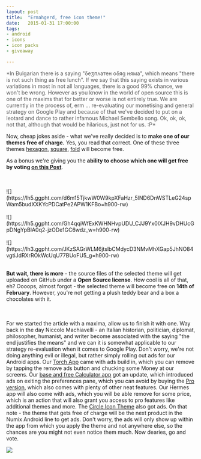 ```yaml
---
layout: post
title:  "Ermahgerd, free icon theme!"
date:   2015-01-31 17:00:00
tags:
- android
- icons
- icon packs
- giveaway

---
```

<span style="color:#555555;">
*In Bulgarian there is a saying "δеʒпʌатен оδяg няма", which means "there is not such thing as free lunch". If we say that this saying exists in various variations in most in not all languages, there is a good 99% chance, we won't be wrong. However as you know in the world of open source this is one of the maxims that for better or worse is not entirely true.
We are currently in the process of, erm ... re-evaluating our monetising and general strategy on Google Play and because of that we've decided to put on a leotard and dance to rather infamous Michael Sembello song. Ok, ok, ok, not that, although that would be hilarious, just not for us. :P*</span>

Now, cheap jokes aside - what we've really decided is to **make one of our themes free of charge.** Yes, you read that correct. One of these three themes [hexagon](https://play.google.com/store/apps/details?id=com.numix.icons_hexagon), [square](https://play.google.com/store/apps/details?id=com.numix.icons_square), [fold](https://play.google.com/store/apps/details?id=com.numix.icons_fold) will become free. 

As a bonus we're giving you the **ability to choose which one will get free by voting [on this Post](https://plus.google.com/b/115833527622591803679/+NumixProjectOrg/posts/4qtP5WxnkqQ)**.

<br>
<br>
![](https://lh5.ggpht.com/d6m15TjkwW0W9kpXFaHzr_5lND6DnWSTLeG24spWam5budXXKYcPDCatPe2APW1KFBo=h900-rw)
<br>
<br>
![](https://lh5.ggpht.com/Gh4qqiWfExKWHNHvpUDU_CJJ9Yx0IXJH9vDHUcGpDNgYpBlA0q2-jzODe1GC6wdz_w=h900-rw)
<br>
<br>
![](https://lh3.ggpht.com/JKzSAGrWLM6jtslbCMdycD3NMvMhXGap5JhNO84vgtiJdRXrROkWcUqU77BUoFU5_g=h900-rw)
<br>
<br>

**But wait, there is more** - the source files of the selected theme will get uploaded on GitHub under a **Open Source license**. How cool is all of that, eh? Oooops, almost forgot - the selected theme will become free on **14th of February**. However, you're not getting a plush teddy bear and a box a chocolates with it.

<br><br>
For we started the article with a maxima, allow us to finish it with one. Way back in the day Niccolo Machiavelli - an Italian historian, politician, diplomat, philosopher, humanist, and writer become associated with the saying "the end justifies the means" and we can it is somewhat applicable to our strategy re-evaluation when it comes to Google Play. Don't worry, we're not doing anything evil or illegal, but rather simply rolling out ads for our Android apps. Our [Torch App](https://play.google.com/store/apps/details?id=org.numixproject.torch) came with ads build in, which you can remove by tapping the remove ads button and chucking some Money at our screens. Our [base and free Calculator app](https://play.google.com/store/apps/details?id=com.numix.calculator) got an update, which introduced ads on exiting the preferences pane, which you can avoid by buying the [Pro version](https://play.google.com/store/apps/details?id=com.numix.calculator_pro), which also comes with plenty of other neat features. Our Hermes app will also come with ads, which you will be able remove for some price, which is an action that will also grant you access to pro features like additional themes and more.
The [Circle Icon Theme](https://play.google.com/store/apps/details?id=com.numix.icons_circle) also got ads. On that note - the theme that gets free of charge will be the next product in the Numix Android line to get ads. Don't worry, the ads will only show up within the app from which you apply the theme and not anywhere else, so the chances are you might not even notice them much.
Now dearies, go and vote.

![](http://www.gretchenrubin.com/wp-content/uploads/2014/06/freebutton-300x299.jpg)